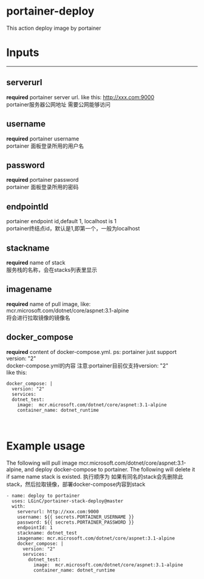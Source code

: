 # portainer-deploy
This action deploy image by portainer

# Inputs
---
## serverurl
**required**  portainer server url. like this: http://xxx.com:9000 <br>
portainer服务器公网地址  需要公网能够访问

## username
**required**  portainer username <br>
portainer 面板登录所用的用户名

## password
**required**  portainer password <br>
portainer 面板登录所用的密码

## endpointId
portainer endpoint id,default 1,  localhost is 1 <br>
portainer终结点id，默认是1,即第一个，一般为localhost

## stackname
**required** name of stack <br>
服务栈的名称，会在stacks列表里显示

## imagename
**required** name of pull image, like:  mcr.microsoft.com/dotnet/core/aspnet:3.1-alpine <br>
将会进行拉取镜像的镜像名

## docker_compose
**required** content of docker-compose.yml.  ps: portainer just support version: "2" <br>
docker-compose.yml的内容 注意:portainer目前仅支持version: "2" <br>
like this:
```
docker_compose: |
  version: "2"
  services:
  dotnet_test:
    image:  mcr.microsoft.com/dotnet/core/aspnet:3.1-alpine
    container_name: dotnet_runtime
```
<br>
    
# Example usage
The following will pull image mcr.microsoft.com/dotnet/core/aspnet:3.1-alpine, and deploy docker-compose to portainer.
The following will delete it if same name stack is existed.
执行顺序为 如果有同名的stack会先删除此stack，然后拉取镜像，部署docker-compose内容到stack
```
- name: deploy to portainer
  uses: LGinC/portainer-stack-deploy@master
  with: 
    serverurl: http://xxx.com:9000
    username: ${{ secrets.PORTAINER_USERNAME }}
    password: ${{ secrets.PORTAINER_PASSWORD }}
    endpointId: 1
    stackname: dotnet_test
    imagename: mcr.microsoft.com/dotnet/core/aspnet:3.1-alpine
    docker_compose: |
      version: "2"
      services:
        dotnet_test:
          image:  mcr.microsoft.com/dotnet/core/aspnet:3.1-alpine
          container_name: dotnet_runtime       
```
